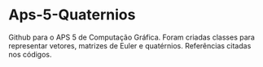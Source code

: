 # Aps-5-Quaternios
Github para o APS 5 de Computação Gráfica. Foram criadas classes para representar vetores, matrizes de Euler e quatérnios. Referências citadas nos códigos.
